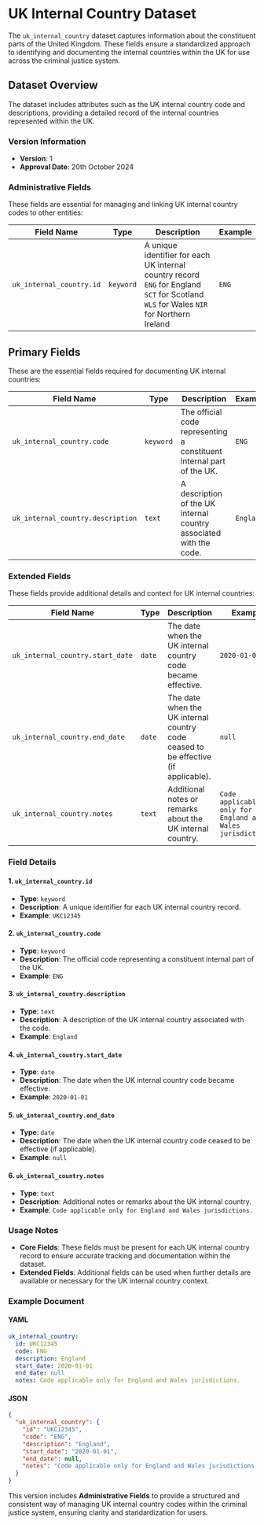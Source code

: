 # UK Internal Country Dataset

The `uk_internal_country` dataset captures information about the constituent parts of the United Kingdom. These fields ensure a standardized approach to identifying and documenting the internal countries within the UK for use across the criminal justice system.

## Dataset Overview

The dataset includes attributes such as the UK internal country code and descriptions, providing a detailed record of the internal countries represented within the UK.

### Version Information
- **Version**: 1
- **Approval Date**: 20th October 2024

### Administrative Fields

These fields are essential for managing and linking UK internal country codes to other entities:

| Field Name                       | Type      | Description                                                                       | Example     |
|---------------------------------|-----------|-----------------------------------------------------------------------------------|-------------|
| `uk_internal_country.id`        | `keyword` | A unique identifier for each UK internal country record `ENG` for England `SCT` for Scotland `WLS`  for Wales `NIR`  for Northern Ireland                      | `ENG`  |

## Primary Fields

These are the essential fields required for documenting UK internal countries:

| Field Name                          | Type      | Description                                                                 | Example           |
|------------------------------------|-----------|-----------------------------------------------------------------------------|-------------------|
| `uk_internal_country.code`         | `keyword` | The official code representing a constituent internal part of the UK.       | `ENG`             |
| `uk_internal_country.description`  | `text`    | A description of the UK internal country associated with the code.          | `England`         |

### Extended Fields

These fields provide additional details and context for UK internal countries:

| Field Name                          | Type      | Description                                                                 | Example                 |
|------------------------------------|-----------|-----------------------------------------------------------------------------|-------------------------|
| `uk_internal_country.start_date`   | `date`    | The date when the UK internal country code became effective.                | `2020-01-01`            |
| `uk_internal_country.end_date`     | `date`    | The date when the UK internal country code ceased to be effective (if applicable). | `null`                 |
| `uk_internal_country.notes`        | `text`    | Additional notes or remarks about the UK internal country.                  | `Code applicable only for England and Wales jurisdictions.` |

### Field Details

#### 1. `uk_internal_country.id`
- **Type**: `keyword`
- **Description**: A unique identifier for each UK internal country record.
- **Example**: `UKC12345`

#### 2. `uk_internal_country.code`
- **Type**: `keyword`
- **Description**: The official code representing a constituent internal part of the UK.
- **Example**: `ENG`

#### 3. `uk_internal_country.description`
- **Type**: `text`
- **Description**: A description of the UK internal country associated with the code.
- **Example**: `England`

#### 4. `uk_internal_country.start_date`
- **Type**: `date`
- **Description**: The date when the UK internal country code became effective.
- **Example**: `2020-01-01`

#### 5. `uk_internal_country.end_date`
- **Type**: `date`
- **Description**: The date when the UK internal country code ceased to be effective (if applicable).
- **Example**: `null`

#### 6. `uk_internal_country.notes`
- **Type**: `text`
- **Description**: Additional notes or remarks about the UK internal country.
- **Example**: `Code applicable only for England and Wales jurisdictions.`

### Usage Notes

- **Core Fields**: These fields must be present for each UK internal country record to ensure accurate tracking and documentation within the dataset.
- **Extended Fields**: Additional fields can be used when further details are available or necessary for the UK internal country context.

### Example Document

#### YAML

```yaml
uk_internal_country:
  id: UKC12345
  code: ENG
  description: England
  start_date: 2020-01-01
  end_date: null
  notes: Code applicable only for England and Wales jurisdictions.
```

#### JSON

```json
{
  "uk_internal_country": {
    "id": "UKC12345",
    "code": "ENG",
    "description": "England",
    "start_date": "2020-01-01",
    "end_date": null,
    "notes": "Code applicable only for England and Wales jurisdictions."
  }
}
```

This version includes **Administrative Fields** to provide a structured and consistent way of managing UK internal country codes within the criminal justice system, ensuring clarity and standardization for users.